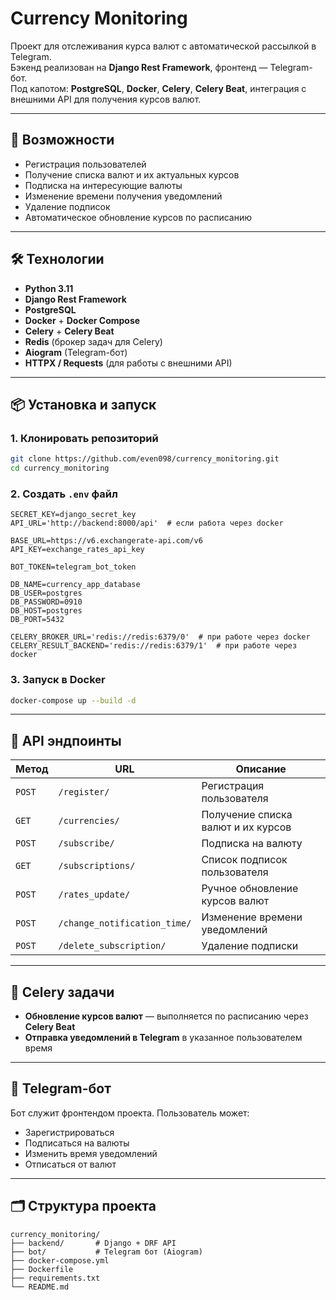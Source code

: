 # Currency Monitoring

Проект для отслеживания курса валют с автоматической рассылкой в Telegram.  
Бэкенд реализован на **Django Rest Framework**, фронтенд — Telegram-бот.  
Под капотом: **PostgreSQL**, **Docker**, **Celery**, **Celery Beat**, интеграция с внешними API для получения курсов валют.

---

## 🚀 Возможности
- Регистрация пользователей
- Получение списка валют и их актуальных курсов
- Подписка на интересующие валюты
- Изменение времени получения уведомлений
- Удаление подписок
- Автоматическое обновление курсов по расписанию

---

## 🛠 Технологии
- **Python 3.11**
- **Django Rest Framework**
- **PostgreSQL**
- **Docker** + **Docker Compose**
- **Celery** + **Celery Beat**
- **Redis** (брокер задач для Celery)
- **Aiogram** (Telegram-бот)
- **HTTPX / Requests** (для работы с внешними API)

---

## 📦 Установка и запуск

### 1. Клонировать репозиторий
```bash
git clone https://github.com/even098/currency_monitoring.git
cd currency_monitoring
```

### 2. Создать `.env` файл
```env
SECRET_KEY=django_secret_key
API_URL='http://backend:8000/api'  # если работа через docker

BASE_URL=https://v6.exchangerate-api.com/v6
API_KEY=exchange_rates_api_key

BOT_TOKEN=telegram_bot_token

DB_NAME=currency_app_database
DB_USER=postgres
DB_PASSWORD=0910
DB_HOST=postgres
DB_PORT=5432

CELERY_BROKER_URL='redis://redis:6379/0'  # при работе через docker
CELERY_RESULT_BACKEND='redis://redis:6379/1'  # при работе через docker
```

### 3. Запуск в Docker
```bash
docker-compose up --build -d
```

---

## 🔌 API эндпоинты

| Метод | URL | Описание |
|-------|-----|----------|
| `POST` | `/register/` | Регистрация пользователя |
| `GET`  | `/currencies/` | Получение списка валют и их курсов |
| `POST` | `/subscribe/` | Подписка на валюту |
| `GET`  | `/subscriptions/` | Список подписок пользователя |
| `POST` | `/rates_update/` | Ручное обновление курсов валют |
| `POST` | `/change_notification_time/` | Изменение времени уведомлений |
| `POST` | `/delete_subscription/` | Удаление подписки |

---

## 🔄 Celery задачи
- **Обновление курсов валют** — выполняется по расписанию через **Celery Beat**
- **Отправка уведомлений в Telegram** в указанное пользователем время

---

## 🤖 Telegram-бот
Бот служит фронтендом проекта. Пользователь может:
- Зарегистрироваться
- Подписаться на валюты
- Изменить время уведомлений
- Отписаться от валют

---

## 🗂 Структура проекта
```
currency_monitoring/
├── backend/       # Django + DRF API
├── bot/           # Telegram бот (Aiogram)
├── docker-compose.yml
├── Dockerfile
├── requirements.txt
└── README.md
```
